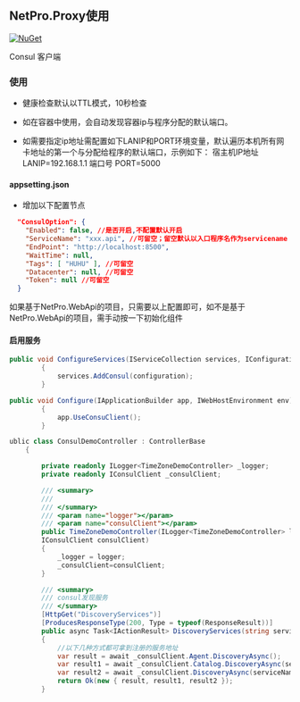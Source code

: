 
## NetPro.Proxy使用
 [![NuGet](https://img.shields.io/nuget/v/NetPro.ConsulClient.svg)](https://nuget.org/packages/NetPro.ConsulClient)

Consul 客户端

### 使用
- 健康检查默认以TTL模式，10秒检查

- 如在容器中使用，会自动发现容器ip与程序分配的默认端口。

- 如需要指定ip地址需配置如下LANIP和PORT环境变量，默认遍历本机所有网卡地址的第一个与分配给程序的默认端口，示例如下：
宿主机IP地址   LANIP=192.168.1.1
端口号 PORT=5000

#### appsetting.json 

- 增加以下配置节点
```json
  "ConsulOption": {
    "Enabled": false, //是否开启,不配置默认开启
    "ServiceName": "xxx.api", //可留空；留空默认以入口程序名作为servicename
    "EndPoint": "http://localhost:8500",
    "WaitTime": null,
    "Tags": [ "HUHU" ], //可留空
    "Datacenter": null, //可留空
    "Token": null //可留空
  }
```
如果基于NetPro.WebApi的项目，只需要以上配置即可，如不是基于NetPro.WebApi的项目，需手动按一下初始化组件
#### 启用服务
``` csharp
public void ConfigureServices(IServiceCollection services, IConfiguration configuration = null)
        {
            services.AddConsul(configuration);
        }

public void Configure(IApplicationBuilder app, IWebHostEnvironment env)
        {
            app.UseConsuClient();
        }
```

```csharp
ublic class ConsulDemoController : ControllerBase
    {

        private readonly ILogger<TimeZoneDemoController> _logger;
        private readonly IConsulClient _consulClient;

        /// <summary>
        /// 
        /// </summary>
        /// <param name="logger"></param>
        /// <param name="consulClient"></param>
        public TimeZoneDemoController(ILogger<TimeZoneDemoController> logger,
        IConsulClient consulClient)
        {
            _logger = logger;
            _consulClient=consulClient;
        }

        /// <summary>
        /// consul发现服务
        /// </summary>
        [HttpGet("DiscoveryServices")]
        [ProducesResponseType(200, Type = typeof(ResponseResult))]
        public async Task<IActionResult> DiscoveryServices(string serviceName = "XXX.API")
        {
            //以下几种方式都可拿到注册的服务地址
            var result = await _consulClient.Agent.DiscoveryAsync();
            var result1 = await _consulClient.Catalog.DiscoveryAsync(serviceName);
            var result2 = await _consulClient.DiscoveryAsync(serviceName);
            return Ok(new { result, result1, result2 });
        }
```
